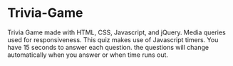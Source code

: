 # Trivia-Game
Trivia Game made with HTML, CSS, Javascript, and jQuery. Media queries used for responsiveness. 
This quiz makes use of Javascript timers. You have 15 seconds to answer each question. the questions 
will change automatically when you answer or when time runs out.
